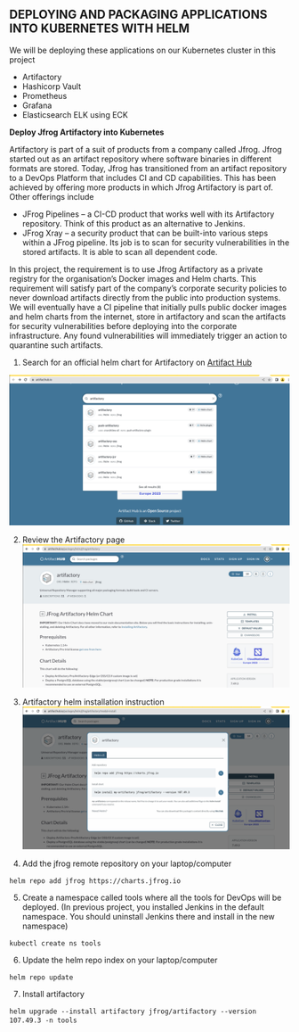 ## DEPLOYING AND PACKAGING APPLICATIONS INTO KUBERNETES WITH HELM ##

We will be deploying these applications on our Kubernetes cluster in this project
- Artifactory
- Hashicorp Vault
- Prometheus
- Grafana
- Elasticsearch ELK using ECK


**Deploy Jfrog Artifactory into Kubernetes**

Artifactory is part of a suit of products from a company called Jfrog. Jfrog started out as an artifact repository where software binaries in different 
formats are stored. Today, Jfrog has transitioned from an artifact repository to a DevOps Platform that includes CI and CD capabilities. 
This has been achieved by offering more products in which Jfrog Artifactory is part of. Other offerings include

- JFrog Pipelines – a CI-CD product that works well with its Artifactory repository. Think of this product as an alternative to Jenkins.
- JFrog Xray – a security product that can be built-into various steps within a JFrog pipeline. Its job is to scan for security vulnerabilities in 
the stored artifacts. It is able to scan all dependent code.

In this project, the requirement is to use Jfrog Artifactory as a private registry for the organisation’s Docker images and Helm charts. 
This requirement will satisfy part of the company’s corporate security policies to never download artifacts directly from the public into production 
systems. We will eventually have a CI pipeline that initially pulls public docker images and helm charts from the internet, 
store in artifactory and scan the artifacts for security vulnerabilities before deploying into the corporate infrastructure. Any found 
vulnerabilities will immediately trigger an action to quarantine such artifacts.

1. Search for an official helm chart for Artifactory on [Artifact Hub](https://artifacthub.io/)

![](helm_artifactory.png)

2. Review the Artifactory page
![](artifactory_page.png)

3. Artifactory helm installation instruction
![](arti_install_instruction.png)

4. Add the jfrog remote repository on your laptop/computer
~~~
helm repo add jfrog https://charts.jfrog.io
~~~

5. Create a namespace called tools where all the tools for DevOps will be deployed. (In previous project, you installed Jenkins in the default namespace. You should uninstall Jenkins there and install in the new namespace)
~~~
kubectl create ns tools
~~~

6. Update the helm repo index on your laptop/computer
~~~
helm repo update
~~~

7. Install artifactory
~~~
helm upgrade --install artifactory jfrog/artifactory --version 107.49.3 -n tools
~~~
